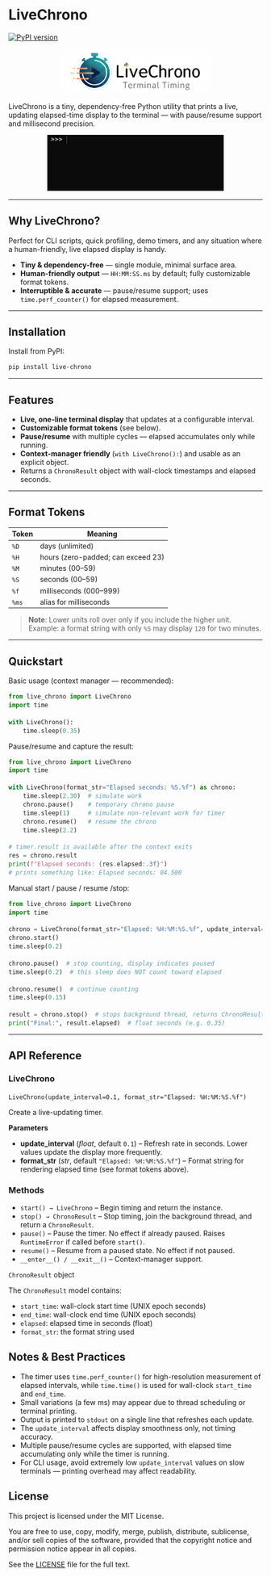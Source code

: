 # LiveChrono
[![PyPI version](https://img.shields.io/pypi/v/live-chrono.svg)](https://pypi.org/project/live-chrono/)

<p align="center">
    <img src="https://raw.githubusercontent.com/turonlab/LiveChrono/master/assets/logo-default.png" alt="LiveChrono logo" width="300" style="border-radius: 5px;">
</p>

LiveChrono is a tiny, dependency-free Python utility that prints a live, updating elapsed-time display to the terminal — with pause/resume support and millisecond precision.

<p align="center">
    <img src="https://raw.githubusercontent.com/turonlab/LiveChrono/master/assets/demo.gif" alt="Demo of LiveChrono in action" width="350">
</p>

---

## Why LiveChrono?

Perfect for CLI scripts, quick profiling, demo timers, and any situation where a human-friendly, live elapsed display is handy.

- **Tiny & dependency-free** — single module, minimal surface area.
- **Human-friendly output** — `HH:MM:SS.ms` by default; fully customizable format tokens.
- **Interruptible & accurate** — pause/resume support; uses `time.perf_counter()` for elapsed measurement.

---


## Installation

Install from PyPI:

```bash
pip install live-chrono
```

---

## Features

- **Live, one-line terminal display** that updates at a configurable interval.
- **Customizable format tokens** (see below).
- **Pause/resume** with multiple cycles — elapsed accumulates only while running.
- **Context-manager friendly** (`with LiveChrono():`) and usable as an explicit object.
- Returns a `ChronoResult` object with wall-clock timestamps and elapsed seconds.

---

## Format Tokens

| Token | Meaning                            |
| ----- | ---------------------------------- |
| `%D`  | days (unlimited)                   |
| `%H`  | hours (zero-padded; can exceed 23) |
| `%M`  | minutes (00–59)                    |
| `%S`  | seconds (00–59)                    |
| `%f`  | milliseconds (000–999)             |
| `%ms` | alias for milliseconds             |

> **Note**: Lower units roll over only if you include the higher unit.  
> Example: a format string with only `%S` may display `120` for two minutes.

---

## Quickstart

Basic usage (context manager — recommended):

```python
from live_chrono import LiveChrono
import time

with LiveChrono():
    time.sleep(0.35)
```

Pause/resume and capture the result:

```python
from live_chrono import LiveChrono
import time

with LiveChrono(format_str="Elapsed seconds: %S.%f") as chrono:
    time.sleep(2.30)  # simulate work
    chrono.pause()    # temporary chrono pause  
    time.sleep(1)     # simulate non-relevant work for timer
    chrono.resume()   # resume the chrono  
    time.sleep(2.2)

# timer.result is available after the context exits
res = chrono.result
print(f"Elapsed seconds: {res.elapsed:.3f}")
# prints something like: Elapsed seconds: 04.500
```

Manual start / pause / resume /stop:

```python
from live_chrono import LiveChrono
import time

chrono = LiveChrono(format_str="Elapsed: %H:%M:%S.%f", update_interval=0.05)
chrono.start()
time.sleep(0.2)

chrono.pause()  # stop counting, display indicates paused
time.sleep(0.2)  # this sleep does NOT count toward elapsed

chrono.resume()  # continue counting
time.sleep(0.15)

result = chrono.stop()  # stops background thread, returns ChronoResult
print("Final:", result.elapsed)  # float seconds (e.g. 0.35)
```

---

## API Reference

### LiveChrono

`LiveChrono(update_interval=0.1, format_str="Elapsed: %H:%M:%S.%f")`

Create a live-updating timer.

**Parameters**  
- **update_interval** (*float*, default `0.1`) – Refresh rate in seconds. Lower values update the display more frequently.  
- **format_str** (*str*, default `"Elapsed: %H:%M:%S.%f"`) – Format string for rendering elapsed time (see format tokens above).

### Methods

- `start() → LiveChrono` – Begin timing and return the instance.  
- `stop() → ChronoResult` – Stop timing, join the background thread, and return a `ChronoResult`.  
- `pause()` – Pause the timer. No effect if already paused. Raises `RuntimeError` if called before `start()`.  
- `resume()` – Resume from a paused state. No effect if not paused.  
- `__enter__() / __exit__()` – Context-manager support.  

`ChronoResult` object

The `ChronoResult` model contains:

- `start_time`: wall-clock start time (UNIX epoch seconds)
- `end_time`: wall-clock end time (UNIX epoch seconds)
- `elapsed`: elapsed time in seconds (float)
- `format_str`: the format string used

## Notes & Best Practices

- The timer uses `time.perf_counter()` for high-resolution measurement of elapsed intervals, while `time.time()` is 
  used for wall-clock `start_time` and `end_time`.
- Small variations (a few ms) may appear due to thread scheduling or terminal printing.
- Output is printed to `stdout` on a single line that refreshes each update.
- The `update_interval` affects display smoothness only, not timing accuracy. 
- Multiple pause/resume cycles are supported, with elapsed time accumulating only while the timer is running.
- For CLI usage, avoid extremely low `update_interval` values on slow terminals — printing overhead may affect readability.

## License

This project is licensed under the MIT License.

You are free to use, copy, modify, merge, publish, distribute, sublicense,
and/or sell copies of the software, provided that the copyright notice
and permission notice appear in all copies.

See the [LICENSE](https://github.com/TuronLab/LiveChrono/blob/master/LICENSE)
 file for the full text.
